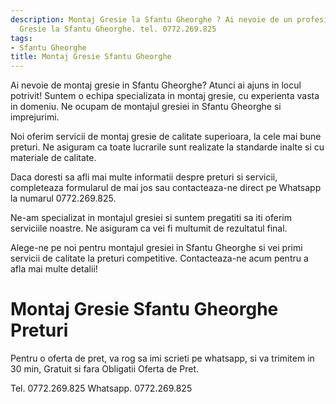 ```yaml
---
description: Montaj Gresie la Sfantu Gheorghe ? Ai nevoie de un profesionist in Montaj
  Gresie la Sfantu Gheorghe. tel. 0772.269.825
tags:
- Sfantu Gheorghe
title: Montaj Gresie Sfantu Gheorghe
---
```



Ai nevoie de montaj gresie in Sfantu Gheorghe? Atunci ai ajuns in locul potrivit! Suntem o echipa specializata in montaj gresie, cu experienta vasta in domeniu. Ne ocupam de montajul gresiei in Sfantu Gheorghe si imprejurimi. 

Noi oferim servicii de montaj gresie de calitate superioara, la cele mai bune preturi. Ne asiguram ca toate lucrarile sunt realizate la standarde inalte si cu materiale de calitate. 

Daca doresti sa afli mai multe informatii despre preturi si servicii, completeaza formularul de mai jos sau contacteaza-ne direct pe Whatsapp la numarul 0772.269.825. 

Ne-am specializat in montajul gresiei si suntem pregatiti sa iti oferim serviciile noastre. Ne asiguram ca vei fi multumit de rezultatul final. 

Alege-ne pe noi pentru montajul gresiei in Sfantu Gheorghe si vei primi servicii de calitate la preturi competitive. Contacteaza-ne acum pentru a afla mai multe detalii!

# Montaj Gresie Sfantu Gheorghe Preturi
Pentru o oferta de pret, va rog sa imi scrieti pe whatsapp, si va trimitem in 30 min, Gratuit si fara Obligatii Oferta de Pret.

Tel. 0772.269.825
Whatsapp. 0772.269.825
